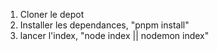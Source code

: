 1. Cloner le depot 
2. Installer les dependances, "pnpm install"
3. lancer l'index, "node index || nodemon index"
